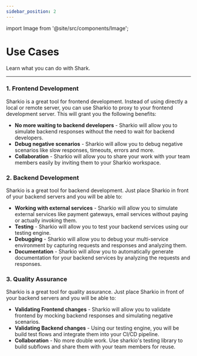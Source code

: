 ```yaml
---
sidebar_position: 2
---
```


import Image from '@site/src/components/Image';

# Use Cases

Learn what you can do with Shark.

---

### 1. Frontend Development

Sharkio is a great tool for frontend development.
Instead of using directly a local or remote server, you can use Sharkio to proxy to your frontend development server. This will grant you the following benefits:

- **No more waiting to backend developers** - Sharkio will allow you to simulate backend responses without the need to wait for backend developers.
- **Debug negative scenarios** - Sharkio will allow you to debug negative scenarios like slow responses, timeouts, errors and more.
- **Collaboration** - Sharkio will allow you to share your work with your team members easily by inviting them to your Sharkio workspace.

### 2. Backend Development

Sharkio is a great tool for backend development.
Just place Sharkio in front of your backend servers and you will be able to:

- **Working with external services** - Sharkio will allow you to simulate external services like payment gateways, email services without paying or actually invoking them.
- **Testing** - Sharkio will allow you to test your backend services using our testing engine.
- **Debugging** - Sharkio will allow you to debug your multi-service environment by capturing requests and responses and analyzing them.
- **Documentation** - Sharkio will allow you to automatically generate documentation for your backend services by analyzing the requests and responses.

### 3. Quality Assurance

Sharkio is a great tool for quality assurance.
Just place Sharkio in front of your backend servers and you will be able to:

- **Validating Frontend changes** - Sharkio will allow you to validate frontend by mocking backend responses and simulating negative scenarios.
- **Validating Backend changes** - Using our testing engine, you will be build test flows and integrate them into your CI/CD pipeline.
- **Collaboration** - No more double work. Use sharkio's testing library to build subflows and share them with your team members for reuse.
